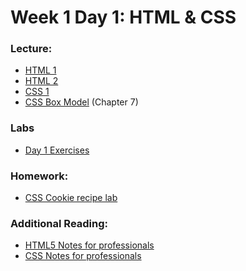 # Week 1 Day 1: HTML & CSS

### Lecture:

- [HTML 1](https://www.dropbox.com/sh/e533hpeddk382u5/AABDZ7JdRufCkSKIqZ-5KOi7a/Certified%20Full%20Stack%20Web%20Developer%20Bootcamp/Level%201%3A%20Web%20Development%20Essentials/Task%201)
- [HTML 2](https://www.dropbox.com/sh/e533hpeddk382u5/AADoJwZBvzkuUGj8XQuDzy4la/Certified%20Full%20Stack%20Web%20Developer%20Bootcamp/Level%201%3A%20Web%20Development%20Essentials/Task%203/WD%20L1T03%20-%20HTML%20II.pdf)
- [CSS 1](https://www.dropbox.com/sh/e533hpeddk382u5/AAAKmVc1L-41R6r6MvLBN2RXa/Certified%20Full%20Stack%20Web%20Developer%20Bootcamp/Level%201%3A%20Web%20Development%20Essentials/Task%204?dl=0&preview=WD+L1T04+-+CSS+I.pdf&subfolder_nav_tracking=1)
- [CSS Box Model](https://www.dropbox.com/sh/e533hpeddk382u5/AADo0uREzBbUymxDZW5JIlpCa/Certified%20Full%20Stack%20Web%20Developer%20Bootcamp/Level%201%3A%20Web%20Development%20Essentials/Task%204/Additional%20reading?dl=0&preview=CSSNotesForProfessionals.pdf&subfolder_nav_tracking=1) (Chapter 7)

### Labs ###
* [Day 1 Exercises](https://github.com/Tuwaiq-1000-JS-al-Baha/Tuwaiq-1000-JS-al-Bahah-main/tree/master/week1/day1/html)


### Homework:
- [CSS Cookie recipe lab](cookie_recipe)

### Additional Reading:
- <a href="https://www.dropbox.com/sh/e533hpeddk382u5/AAD74heoU3vsMwuVNeexIQeba/Certified%20Full%20Stack%20Web%20Developer%20Bootcamp/Level%201%3A%20Web%20Development%20Essentials/Task%201/Additional%20reading?dl=0&preview=HTML5NotesForProfessionals.pdf&subfolder_nav_tracking=1" target="_blank">HTML5 Notes for professionals</a>
- <a href="https://www.dropbox.com/sh/e533hpeddk382u5/AADo0uREzBbUymxDZW5JIlpCa/Certified%20Full%20Stack%20Web%20Developer%20Bootcamp/Level%201%3A%20Web%20Development%20Essentials/Task%204/Additional%20reading?dl=0&preview=CSSNotesForProfessionals.pdf&subfolder_nav_tracking=1" target="_blank">CSS Notes for professionals</a>

